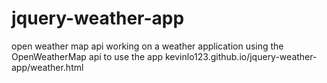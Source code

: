 # jquery-weather-app
open weather map api working on a weather application using the OpenWeatherMap api to use the app kevinlo123.github.io/jquery-weather-app/weather.html
